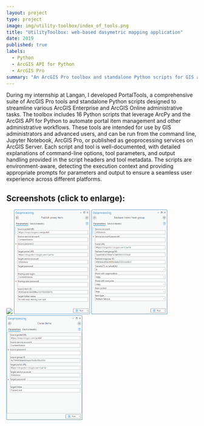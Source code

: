 ```yaml
---
layout: project
type: project
image: img/utility-toolbox/index_of_tools.png
title: "UtilityToolbox: web-based dasymetric mapping application"
date: 2019
published: true
labels:
  - Python
  - ArcGIS API for Python
  - ArcGIS Pro
summary: "An ArcGIS Pro toolbox and standalone Python scripts for GIS administrators to automate various ArcGIS Enterprise/ArcGIS Online tasks using ArcPy and the ArcGIS API for Python"
---
```


<p>During my internship at Langan, I developed PortalTools, a comprehensive suite of ArcGIS Pro tools and standalone Python scripts designed to streamline various ArcGIS Enterprise and ArcGIS Online administrative tasks. The toolbox includes 16 Python scripts that leverage ArcPy and the ArcGIS API for Python to automate portal item management and other administrative workflows. These tools are intended for use by GIS administrators and advanced users, and can be run from the command line, Jupyter Notebook, ArcGIS Pro, or published as geoprocessing services on ArcGIS Server. Each script and tool is well-documented, with detailed explanations of command-line options, tool parameters, and output handling provided in the script headers and tool metadata. The scripts are environment-aware, detecting the execution context and providing appropriate prompts for parameters and output to ensure a seamless user experience across different platforms. </p>



## Screenshots (click to enlarge):

<div class="text-center p-4">
   <a href="../img/index_of_tools/index_of_tools.png"> <img width="200px" src="../img/index_of_tools/index_of_tools.png" class="img-thumbnail" ></a>
   <a href="../img/utility-toolbox/publish_proxy.png"> <img width="200px" src="../img/utility-toolbox/publish_proxy.png" class="img-thumbnail" ></a>
   <a href="../img/utility-toolbox/reshare.png"> <img width="200px" src="../img/utility-toolbox/reshare.png" class="img-thumbnail" ></a>
   <a href="../img/utility-toolbox/clone.png"> <img width="200px" src="../img/utility-toolbox/clone.png" class="img-thumbnail" ></a>
</div>
